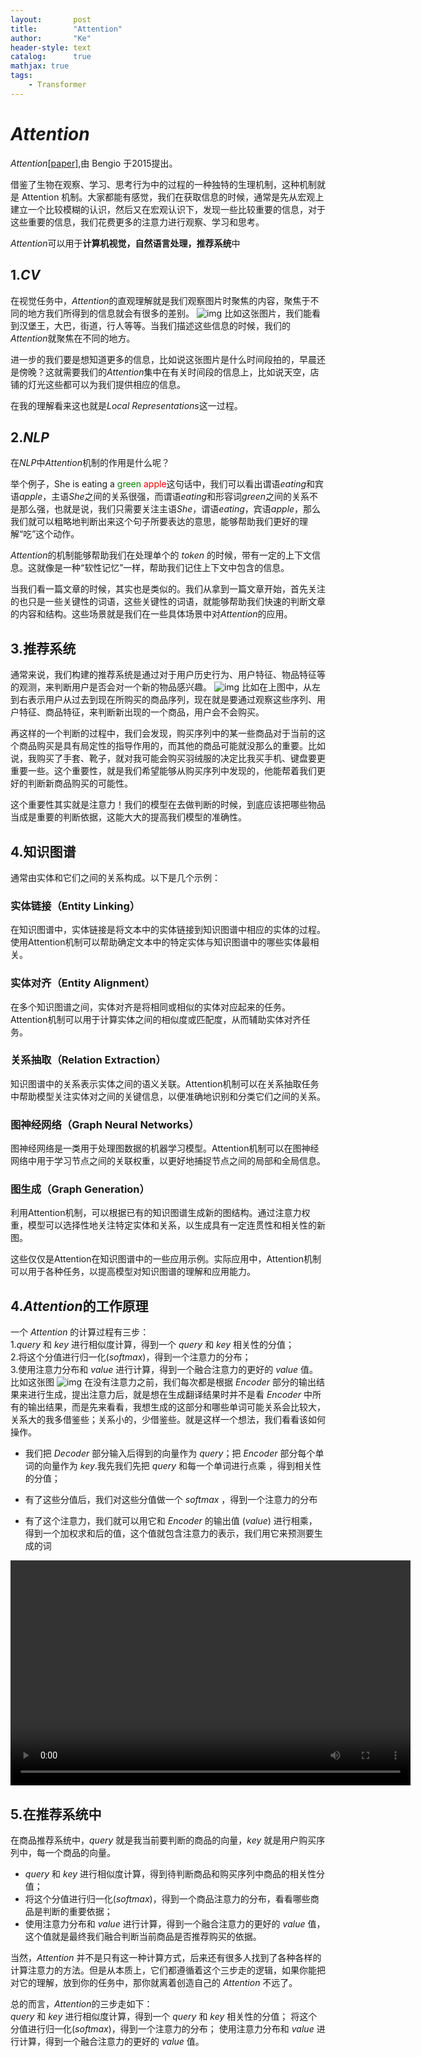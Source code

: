 ```yaml
---
layout:       post
title:        "Attention"
author:       "Ke"
header-style: text
catalog:      true
mathjax: true
tags:
    - Transformer
---
```

# $Attention$

$Attention$[[paper]]([[paper]](https://arxiv.org/pdf/1409.0473.pdf)),由 Bengio 于2015提出。

借鉴了生物在观察、学习、思考行为中的过程的一种独特的生理机制，这种机制就是 Attention 机制。大家都能有感觉，我们在获取信息的时候，通常是先从宏观上建立一个比较模糊的认识，然后又在宏观认识下，发现一些比较重要的信息，对于这些重要的信息，我们花费更多的注意力进行观察、学习和思考。

$Attention$可以用于**计算机视觉，自然语言处理，推荐系统**中

## 1.$CV$
在视觉任务中，$Attention$的直观理解就是我们观察图片时聚焦的内容，聚焦于不同的地方我们所得到的信息就会有很多的差别。
![img](/img/in-post/post-attention/cv1.jpg)
比如这张图片，我们能看到汉堡王，大巴，街道，行人等等。当我们描述这些信息的时候，我们的$Attention$就聚焦在不同的地方。

进一步的我们要是想知道更多的信息，比如说这张图片是什么时间段拍的，早晨还是傍晚？这就需要我们的$Attention$集中在有关时间段的信息上，比如说天空，店铺的灯光这些都可以为我们提供相应的信息。

在我的理解看来这也就是$Local\ Representations$这一过程。

## 2.$NLP$
在$NLP$中$Attention$机制的作用是什么呢？

举个例子，She is eating a <span style="color:green;">green</span> <span style="color:red;">apple</span>这句话中，我们可以看出谓语$eating$和宾语$apple$，主语$She$之间的关系很强，而谓语$eating$和形容词$green$之间的关系不是那么强，也就是说，我们只需要关注主语$She$，谓语$eating$，宾语$apple$，那么我们就可以粗略地判断出来这个句子所要表达的意思，能够帮助我们更好的理解“吃”这个动作。

$Attention$的机制能够帮助我们在处理单个的 $token$ 的时候，带有一定的上下文信息。这就像是一种“软性记忆”一样，帮助我们记住上下文中包含的信息。

当我们看一篇文章的时候，其实也是类似的。我们从拿到一篇文章开始，首先关注的也只是一些关键性的词语，这些关键性的词语，就能够帮助我们快速的判断文章的内容和结构。这些场景就是我们在一些具体场景中对$Attention$的应用。

## 3.推荐系统
通常来说，我们构建的推荐系统是通过对于用户历史行为、用户特征、物品特征等的观测，来判断用户是否会对一个新的物品感兴趣。
![img](/img/in-post/post-attention/recommend.jpg)
比如在上图中，从左到右表示用户从过去到现在所购买的商品序列，现在就是要通过观察这些序列、用户特征、商品特征，来判断新出现的一个商品，用户会不会购买。

再这样的一个判断的过程中，我们会发现，购买序列中的某一些商品对于当前的这个商品购买是具有局定性的指导作用的，而其他的商品可能就没那么的重要。比如说，我购买了手套、靴子，就对我可能会购买羽绒服的决定比我买手机、键盘要更重要一些。这个重要性，就是我们希望能够从购买序列中发现的，他能帮着我们更好的判断新商品购买的可能性。

这个重要性其实就是注意力！我们的模型在去做判断的时候，到底应该把哪些物品当成是重要的判断依据，这能大大的提高我们模型的准确性。

## 4.知识图谱

通常由实体和它们之间的关系构成。以下是几个示例：

### 实体链接（Entity Linking）
在知识图谱中，实体链接是将文本中的实体链接到知识图谱中相应的实体的过程。使用Attention机制可以帮助确定文本中的特定实体与知识图谱中的哪些实体最相关。

### 实体对齐（Entity Alignment）
在多个知识图谱之间，实体对齐是将相同或相似的实体对应起来的任务。Attention机制可以用于计算实体之间的相似度或匹配度，从而辅助实体对齐任务。

### 关系抽取（Relation Extraction）
知识图谱中的关系表示实体之间的语义关联。Attention机制可以在关系抽取任务中帮助模型关注实体对之间的关键信息，以便准确地识别和分类它们之间的关系。

### 图神经网络（Graph Neural Networks）
图神经网络是一类用于处理图数据的机器学习模型。Attention机制可以在图神经网络中用于学习节点之间的关联权重，以更好地捕捉节点之间的局部和全局信息。

### 图生成（Graph Generation）
利用Attention机制，可以根据已有的知识图谱生成新的图结构。通过注意力权重，模型可以选择性地关注特定实体和关系，以生成具有一定连贯性和相关性的新图。

这些仅仅是Attention在知识图谱中的一些应用示例。实际应用中，Attention机制可以用于各种任务，以提高模型对知识图谱的理解和应用能力。

## 4.$Attention$的工作原理

一个 $Attention$ 的计算过程有三步：  
1.$query$ 和 $key$ 进行相似度计算，得到一个 $query$ 和 $key$ 相关性的分值；  
2.将这个分值进行归一化($softmax$)，得到一个注意力的分布；  
3.使用注意力分布和 $value$ 进行计算，得到一个融合注意力的更好的 $value$ 值。   
比如这张图
![img](/img/in-post/post-attention/encode-decode.jpg)
在没有注意力之前，我们每次都是根据 $Encoder$ 部分的输出结果来进行生成，提出注意力后，就是想在生成翻译结果时并不是看 $Encoder$ 中所有的输出结果，而是先来看看，我想生成的这部分和哪些单词可能关系会比较大，关系大的我多借鉴些；关系小的，少借鉴些。就是这样一个想法，我们看看该如何操作。

- 我们把 $Decoder$ 部分输入后得到的向量作为 $query$；把 $Encoder$ 部分每个单词的向量作为 $key$.我先我们先把 $query$ 和每一个单词进行点乘 
 ，得到相关性的分值；
 
- 有了这些分值后，我们对这些分值做一个 $softmax$
 ，得到一个注意力的分布

- 有了这个注意力，我们就可以用它和 $Encoder$ 的输出值 ($value$) 进行相乘，得到一个加权求和后的值，这个值就包含注意力的表示，我们用它来预测要生成的词

<video width="640" height="360" controls>
  <source src="/img/in-post/post-attention/encode-decode.mp4" type="video/mp4">
  Your browser does not support the video tag.
</video>

## 5.在推荐系统中

在商品推荐系统中，$query$ 就是我当前要判断的商品的向量，$key$ 就是用户购买序列中，每一个商品的向量。

- $query$ 和 $key$ 进行相似度计算，得到待判断商品和购买序列中商品的相关性分值；
- 将这个分值进行归一化($softmax$)，得到一个商品注意力的分布，看看哪些商品是判断的重要依据；
- 使用注意力分布和 $value$ 进行计算，得到一个融合注意力的更好的 $value$ 值，这个值就是最终我们融合判断当前商品是否推荐购买的依据。  

当然，$Attention$ 并不是只有这一种计算方式，后来还有很多人找到了各种各样的计算注意力的方法。但是从本质上，它们都遵循着这个三步走的逻辑，如果你能把对它的理解，放到你的任务中，那你就离着创造自己的 $Attention$ 不远了。

总的而言，$Attention$的三步走如下：  
$query$ 和 $key$ 进行相似度计算，得到一个 $query$ 和 $key$ 相关性的分值；
将这个分值进行归一化($softmax$)，得到一个注意力的分布；
使用注意力分布和 $value$ 进行计算，得到一个融合注意力的更好的 $value$ 值。